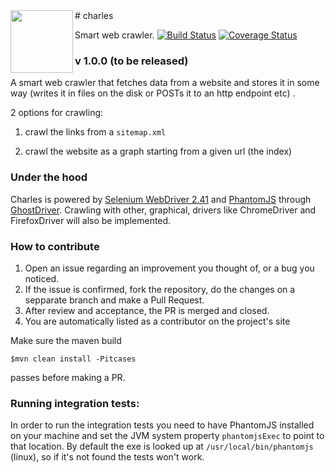 <img src="http://www.amihaiemil.com/images/roundcharleslogo.PNG" align="left" height="100" width="100"/>
# charles

Smart web crawler.
[![Build Status](https://travis-ci.org/amihaiemil/charles.svg?branch=master)](https://travis-ci.org/amihaiemil/charles)
[![Coverage Status](https://coveralls.io/repos/github/amihaiemil/charles/badge.svg?branch=master&service=github)](https://coveralls.io/github/amihaiemil/charles?branch=master)

### v 1.0.0 (to be released)

A smart web crawler that fetches data from a website and stores it in some way (writes it in files on the disk or POSTs it to an http endpoint etc) . 

2 options for crawling: 

1) crawl the links from a ``sitemap.xml``

2) crawl the website as a graph starting from a given url (the index)

### Under the hood

Charles is powered by [Selenium WebDriver 2.41](http://www.seleniumhq.org/projects/webdriver/) and [PhantomJS](http://phantomjs.org/) through [GhostDriver](https://github.com/detro/ghostdriver). Crawling with other, graphical, drivers like ChromeDriver and FirefoxDriver will also be implemented.

### How to contribute

1. Open an issue regarding an improvement you thought of, or a bug you noticed.
2. If the issue is confirmed, fork the repository, do the changes on a sepparate branch and make a Pull Request.
3. After review and acceptance, the PR is merged and closed.
4. You are automatically listed as a contributor on the project's site

Make sure the maven build

``$mvn clean install -Pitcases``

passes before making a PR. 

### Running integration tests: 

In order to run the integration tests you need to have PhantomJS installed on your machine and set the JVM system property ``phantomjsExec`` to point to that location. By default the exe is looked up at ``/usr/local/bin/phantomjs`` (linux), so if it's not found the tests won't work.

